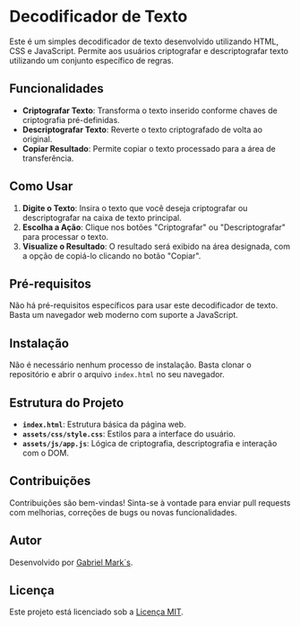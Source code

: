 # Decodificador de Texto

Este é um simples decodificador de texto desenvolvido utilizando HTML, CSS e JavaScript. Permite aos usuários criptografar e descriptografar texto utilizando um conjunto específico de regras.

## Funcionalidades

- **Criptografar Texto**: Transforma o texto inserido conforme chaves de criptografia pré-definidas.
- **Descriptografar Texto**: Reverte o texto criptografado de volta ao original.
- **Copiar Resultado**: Permite copiar o texto processado para a área de transferência.

## Como Usar

1. **Digite o Texto**: Insira o texto que você deseja criptografar ou descriptografar na caixa de texto principal.
2. **Escolha a Ação**: Clique nos botões "Criptografar" ou "Descriptografar" para processar o texto.
3. **Visualize o Resultado**: O resultado será exibido na área designada, com a opção de copiá-lo clicando no botão "Copiar".

## Pré-requisitos

Não há pré-requisitos específicos para usar este decodificador de texto. Basta um navegador web moderno com suporte a JavaScript.

## Instalação

Não é necessário nenhum processo de instalação. Basta clonar o repositório e abrir o arquivo `index.html` no seu navegador.

## Estrutura do Projeto

- **`index.html`**: Estrutura básica da página web.
- **`assets/css/style.css`**: Estilos para a interface do usuário.
- **`assets/js/app.js`**: Lógica de criptografia, descriptografia e interação com o DOM.

## Contribuições

Contribuições são bem-vindas! Sinta-se à vontade para enviar pull requests com melhorias, correções de bugs ou novas funcionalidades.

## Autor

Desenvolvido por [Gabriel Mark´s](https://github.com/seu-usuario).

## Licença

Este projeto está licenciado sob a [Licença MIT](https://opensource.org/licenses/MIT).
